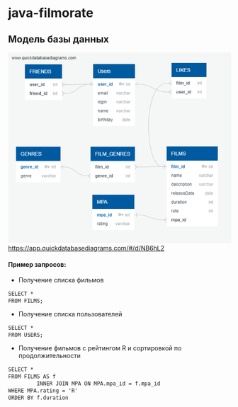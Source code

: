 # java-filmorate

## Модель базы данных

![model](DBD.png)
https://app.quickdatabasediagrams.com/#/d/NB6hL2

#### Пример запросов:

* Получение списка фильмов

```
SELECT *
FROM FILMS;
```

* Получение списка пользователей

```
SELECT *
FROM USERS;
```

* Получение фильмов с рейтингом R и сортировкой по продолжительности

```
SELECT *
FROM FILMS AS f
         INNER JOIN MPA ON MPA.mpa_id = f.mpa_id
WHERE MPA.rating = 'R'
ORDER BY f.duration
```
